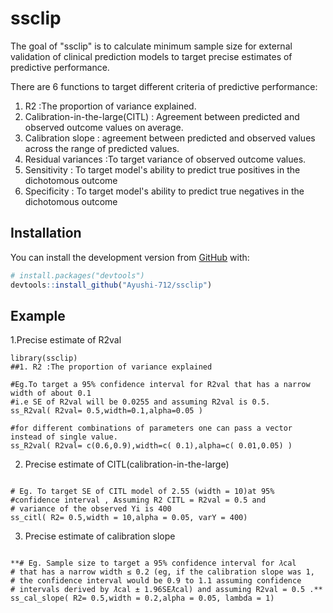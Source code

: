 
# ssclip

<!-- badges: start -->
<!-- badges: end -->

The goal of "ssclip" is to calculate minimum sample size for external validation of clinical prediction models to target precise estimates of predictive performance.

There are 6 functions to target different criteria of predictive performance:

 1. R2 :The proportion of variance explained.
 2. Calibration-in-the-large(CITL) :  Agreement between predicted and observed outcome values on average.
 3. Calibration slope : agreement between predicted and observed values across the range of predicted values.
 4. Residual variances :To target variance of observed outcome values.
 5. Sensitivity : To target model's ability to predict true positives in the dichotomous outcome
 6. Specificity : To target model's ability to predict true negatives in the dichotomous outcome

## Installation

You can install the development version from [GitHub](https://github.com/) with:

``` r
# install.packages("devtools")
devtools::install_github("Ayushi-712/ssclip")
```
## Example
1.Precise estimate of R2val

```{r example }
library(ssclip)
##1. R2 :The proportion of variance explained

#Eg.To target a 95% confidence interval for R2val that has a narrow width of about 0.1
#i.e SE of R2val will be 0.0255 and assuming R2val is 0.5.
ss_R2val( R2val= 0.5,width=0.1,alpha=0.05 )

#for different combinations of parameters one can pass a vector instead of single value.
ss_R2val( R2val= c(0.6,0.9),width=c( 0.1),alpha=c( 0.01,0.05) )

```
2.  Precise estimate of CITL(calibration-in-the-large)

```{r example }

# Eg. To target SE of CITL model of 2.55 (width = 10)at 95%
#confidence interval , Assuming R2 CITL = R2val = 0.5 and
# variance of the observed Yi is 400
ss_citl( R2= 0.5,width = 10,alpha = 0.05, varY = 400)

```
3. Precise estimate of calibration slope
```

**# Eg. Sample size to target a 95% confidence interval for 𝜆cal
# that has a narrow width ≤ 0.2 (eg, if the calibration slope was 1,
# the confidence interval would be 0.9 to 1.1 assuming confidence
# intervals derived by 𝜆̂cal ± 1.96SE𝜆̂cal) and assuming R2val = 0.5 .**
ss_cal_slope( R2= 0.5,width = 0.2,alpha = 0.05, lambda = 1)

```
